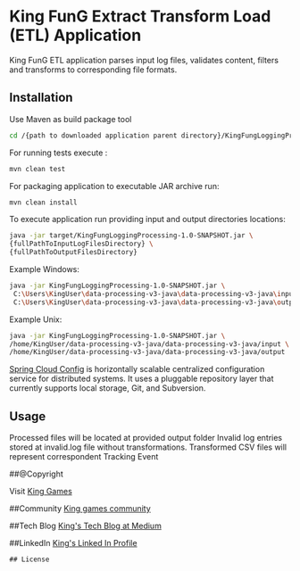 # King FunG Extract Transform Load (ETL) Application

  King FunG ETL application parses input log files, validates content, filters and transforms to corresponding file formats.
## Installation

Use Maven as build package tool 

```bash
cd /{path to downloaded application parent directory}/KingFungLoggingProcessing
```
For running tests execute :
```bash
mvn clean test
```
For packaging application to executable JAR archive run:
```bash
mvn clean install
```

To execute application run providing input and  output directories locations:
```bash
java -jar target/KingFungLoggingProcessing-1.0-SNAPSHOT.jar \
{fullPathToInputLogFilesDirectory} \ 
{fullPathToOutputFilesDirectory} 
```
Example Windows:
```bash
java -jar KingFungLoggingProcessing-1.0-SNAPSHOT.jar \
 C:\Users\KingUser\data-processing-v3-java\data-processing-v3-java\input \
 C:\Users\KingUser\data-processing-v3-java\data-processing-v3-java\output22

```
Example Unix:
```bash
java -jar KingFungLoggingProcessing-1.0-SNAPSHOT.jar \
/home/KingUser/data-processing-v3-java/data-processing-v3-java/input \
/home/KingUser/data-processing-v3-java/data-processing-v3-java/output
```

[Spring Cloud Config](http://cloud.spring.io/spring-cloud-config/spring-cloud-config.html) is horizontally scalable centralized configuration service for distributed systems. It uses a pluggable repository layer that currently supports local storage, Git, and Subversion. 

## Usage
Processed files will be located at provided output folder
Invalid log entries stored at invalid.log file without transformations.
Transformed CSV files will represent correspondent Tracking Event

##@Copyright

Visit [King Games](https://www.king.com/)

##Community 
[King games community](https://community.king.com/en/?utm_campaign=king.com_community&utm_source=king.com)

##Tech Blog
[King's Tech Blog at Medium](https://medium.com/@TechKing)

##LinkedIn
[King's Linked In Profile](https://www.linkedin.com/company/king/)
```
## License
